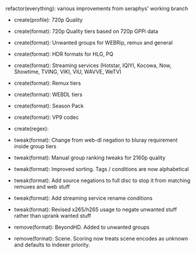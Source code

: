 refactor(everything): various improvements from seraphys' working branch

- create(profile): 720p Quality
- create(format): 720p Quality tiers based on 720p GPPi data
- create(format): Unwanted groups for WEBRip, remux and general
- create(format): HDR formats for HLG, PQ
- create(format): Streaming services (Hotstar, IQIYI, Kocowa, Now, Showtime, TVING, VIKI, VIU, WAVVE, WeTV)
- create(format): Remux tiers
- create(format): WEBDL tiers
- create(format): Season Pack
- create(format): VP9 codec
- create(regex): 

- tweak(format): Change from web-dl negation to bluray requirement inside group tiers
- tweak(format): Manual group ranking tweaks for 2160p quality
- tweak(format): Improved sorting. Tags / conditions are now alphabetical
- tweak(format): Add source negations to full disc to stop it from matching remuxes and web stuff
- tweak(format): Add streaming service rename conditions
- tweak(format): Revised x265/h265 usage to negate unwanted stuff rather than uprank wanted stuff

- remove(format): BeyondHD. Added to unwanted groups
- remove(format): Scene. Scoring now treats scene encodes as unknown and defaults to indexer priority. 

